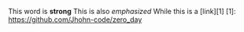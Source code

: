 This word is **strong**
This is also *emphasized*
While this is a [link][1]
[1]: https://github.com/Jhohn-code/zero_day
